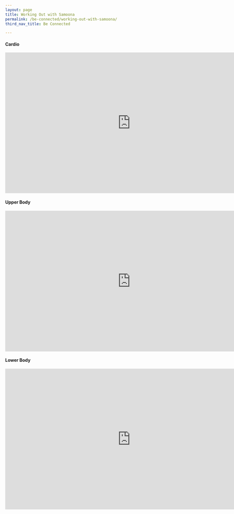```yaml
---
layout: page
title: Working Out with Samoona
permalink: /be-connected/working-out-with-samoona/
third_nav_title: Be Connected

---
```

#### Cardio ####
<iframe src="https://www.facebook.com/plugins/video.php?href=https%3A%2F%2Fwww.facebook.com%2Ftemasekpolyalumni%2Fvideos%2F572823250041014%2F&show_text=0&width=800" width="800" height="450" style="border:none;overflow:hidden" scrolling="no" frameborder="0" allowTransparency="true" allowFullScreen="true"></iframe>

#### Upper Body ####
<iframe src="https://www.facebook.com/plugins/video.php?href=https%3A%2F%2Fwww.facebook.com%2Ftemasekpolyalumni%2Fvideos%2F242723863648600%2F&show_text=0&width=800" width="800" height="450" style="border:none;overflow:hidden" scrolling="no" frameborder="0" allowTransparency="true" allowFullScreen="true"></iframe>

#### Lower Body ####
<iframe src="https://www.facebook.com/plugins/video.php?href=https%3A%2F%2Fwww.facebook.com%2Ftemasekpolyalumni%2Fvideos%2F3076317465784109%2F&show_text=0&width=800" width="800" height="450" style="border:none;overflow:hidden" scrolling="no" frameborder="0" allowTransparency="true" allowFullScreen="true"></iframe>



